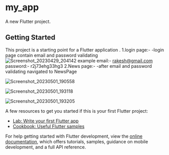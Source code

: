 # my_app

A new Flutter project.

## Getting Started

This project is a starting point for a Flutter application .
1.login page:- 
-login page contain email and password validating
![Screenshot_20230429_204142](https://user-images.githubusercontent.com/97439056/235310171-8bdda8e9-fabd-4f64-9b48-daad445068c6.png)
example email:- rakesh@gmail.com
        password:- r2j73ehg33hg3
2.News page:-
-after email and password validating navigated to NewsPage

![Screenshot_20230501_190558](https://user-images.githubusercontent.com/97439056/235463419-9b1c67d0-5a37-4f1e-aeda-8c4230fac9dc.png)


![Screenshot_20230501_193118](https://user-images.githubusercontent.com/97439056/235463545-9de86642-f6d1-47ed-a140-127bbd2dbe92.png)


![Screenshot_20230501_193205](https://user-images.githubusercontent.com/97439056/235463588-9ea77c4f-7829-4588-9c1c-0e101c5cc9e1.png)



A few resources to get you started if this is your first Flutter project:

- [Lab: Write your first Flutter app](https://docs.flutter.dev/get-started/codelab)
- [Cookbook: Useful Flutter samples](https://docs.flutter.dev/cookbook)

For help getting started with Flutter development, view the
[online documentation](https://docs.flutter.dev/), which offers tutorials,
samples, guidance on mobile development, and a full API reference.



